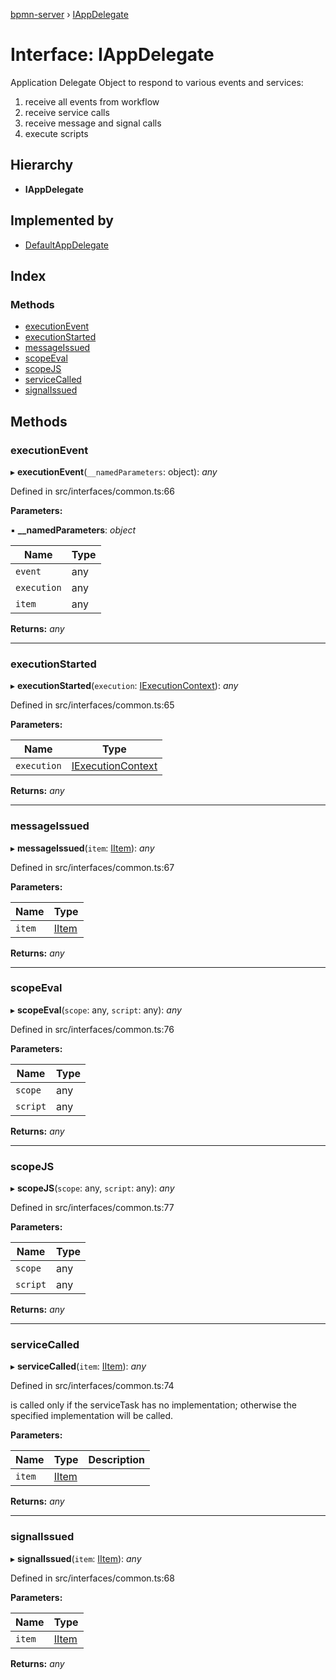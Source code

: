 [bpmn-server](../README.md) › [IAppDelegate](iappdelegate.md)

# Interface: IAppDelegate

Application Delegate Object to respond to various events and services:

 1.  receive all events from workflow
 2.  receive service calls
 3.  receive message and signal calls
 4.  execute scripts

## Hierarchy

* **IAppDelegate**

## Implemented by

* [DefaultAppDelegate](../classes/defaultappdelegate.md)

## Index

### Methods

* [executionEvent](iappdelegate.md#executionevent)
* [executionStarted](iappdelegate.md#executionstarted)
* [messageIssued](iappdelegate.md#messageissued)
* [scopeEval](iappdelegate.md#scopeeval)
* [scopeJS](iappdelegate.md#scopejs)
* [serviceCalled](iappdelegate.md#servicecalled)
* [signalIssued](iappdelegate.md#signalissued)

## Methods

###  executionEvent

▸ **executionEvent**(`__namedParameters`: object): *any*

Defined in src/interfaces/common.ts:66

**Parameters:**

▪ **__namedParameters**: *object*

Name | Type |
------ | ------ |
`event` | any |
`execution` | any |
`item` | any |

**Returns:** *any*

___

###  executionStarted

▸ **executionStarted**(`execution`: [IExecutionContext](iexecutioncontext.md)): *any*

Defined in src/interfaces/common.ts:65

**Parameters:**

Name | Type |
------ | ------ |
`execution` | [IExecutionContext](iexecutioncontext.md) |

**Returns:** *any*

___

###  messageIssued

▸ **messageIssued**(`item`: [IItem](iitem.md)): *any*

Defined in src/interfaces/common.ts:67

**Parameters:**

Name | Type |
------ | ------ |
`item` | [IItem](iitem.md) |

**Returns:** *any*

___

###  scopeEval

▸ **scopeEval**(`scope`: any, `script`: any): *any*

Defined in src/interfaces/common.ts:76

**Parameters:**

Name | Type |
------ | ------ |
`scope` | any |
`script` | any |

**Returns:** *any*

___

###  scopeJS

▸ **scopeJS**(`scope`: any, `script`: any): *any*

Defined in src/interfaces/common.ts:77

**Parameters:**

Name | Type |
------ | ------ |
`scope` | any |
`script` | any |

**Returns:** *any*

___

###  serviceCalled

▸ **serviceCalled**(`item`: [IItem](iitem.md)): *any*

Defined in src/interfaces/common.ts:74

is called only if the serviceTask has no implementation; otherwise the specified implementation will be called.

**Parameters:**

Name | Type | Description |
------ | ------ | ------ |
`item` | [IItem](iitem.md) |   |

**Returns:** *any*

___

###  signalIssued

▸ **signalIssued**(`item`: [IItem](iitem.md)): *any*

Defined in src/interfaces/common.ts:68

**Parameters:**

Name | Type |
------ | ------ |
`item` | [IItem](iitem.md) |

**Returns:** *any*
